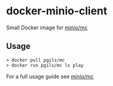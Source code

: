 # docker-minio-client
Small Docker image for [minio/mc](https://github.com/minio/mc)

## Usage

```cli
> docker pull pgils/mc
> docker run pgils/mc ls play
```

For a full usage guide see [minio/mc](https://github.com/minio/mc#minio-client-quickstart-guide)
